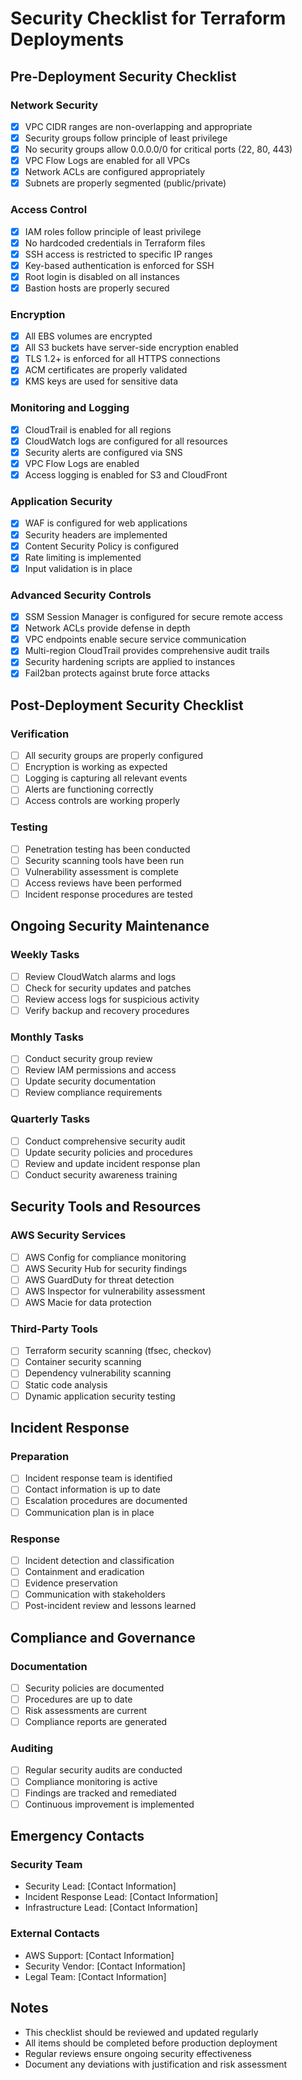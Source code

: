 # Security Checklist for Terraform Deployments

## Pre-Deployment Security Checklist

### Network Security
- [x] VPC CIDR ranges are non-overlapping and appropriate
- [x] Security groups follow principle of least privilege
- [x] No security groups allow 0.0.0.0/0 for critical ports (22, 80, 443)
- [x] VPC Flow Logs are enabled for all VPCs
- [x] Network ACLs are configured appropriately
- [x] Subnets are properly segmented (public/private)

### Access Control
- [x] IAM roles follow principle of least privilege
- [x] No hardcoded credentials in Terraform files
- [x] SSH access is restricted to specific IP ranges
- [x] Key-based authentication is enforced for SSH
- [x] Root login is disabled on all instances
- [x] Bastion hosts are properly secured

### Encryption
- [x] All EBS volumes are encrypted
- [x] All S3 buckets have server-side encryption enabled
- [x] TLS 1.2+ is enforced for all HTTPS connections
- [x] ACM certificates are properly validated
- [x] KMS keys are used for sensitive data

### Monitoring and Logging
- [x] CloudTrail is enabled for all regions
- [x] CloudWatch logs are configured for all resources
- [x] Security alerts are configured via SNS
- [x] VPC Flow Logs are enabled
- [x] Access logging is enabled for S3 and CloudFront

### Application Security
- [x] WAF is configured for web applications
- [x] Security headers are implemented
- [x] Content Security Policy is configured
- [x] Rate limiting is implemented
- [x] Input validation is in place

### Advanced Security Controls
- [x] SSM Session Manager is configured for secure remote access
- [x] Network ACLs provide defense in depth
- [x] VPC endpoints enable secure service communication
- [x] Multi-region CloudTrail provides comprehensive audit trails
- [x] Security hardening scripts are applied to instances
- [x] Fail2ban protects against brute force attacks

## Post-Deployment Security Checklist

### Verification
- [ ] All security groups are properly configured
- [ ] Encryption is working as expected
- [ ] Logging is capturing all relevant events
- [ ] Alerts are functioning correctly
- [ ] Access controls are working properly

### Testing
- [ ] Penetration testing has been conducted
- [ ] Security scanning tools have been run
- [ ] Vulnerability assessment is complete
- [ ] Access reviews have been performed
- [ ] Incident response procedures are tested

## Ongoing Security Maintenance

### Weekly Tasks
- [ ] Review CloudWatch alarms and logs
- [ ] Check for security updates and patches
- [ ] Review access logs for suspicious activity
- [ ] Verify backup and recovery procedures

### Monthly Tasks
- [ ] Conduct security group review
- [ ] Review IAM permissions and access
- [ ] Update security documentation
- [ ] Review compliance requirements

### Quarterly Tasks
- [ ] Conduct comprehensive security audit
- [ ] Update security policies and procedures
- [ ] Review and update incident response plan
- [ ] Conduct security awareness training

## Security Tools and Resources

### AWS Security Services
- [ ] AWS Config for compliance monitoring
- [ ] AWS Security Hub for security findings
- [ ] AWS GuardDuty for threat detection
- [ ] AWS Inspector for vulnerability assessment
- [ ] AWS Macie for data protection

### Third-Party Tools
- [ ] Terraform security scanning (tfsec, checkov)
- [ ] Container security scanning
- [ ] Dependency vulnerability scanning
- [ ] Static code analysis
- [ ] Dynamic application security testing

## Incident Response

### Preparation
- [ ] Incident response team is identified
- [ ] Contact information is up to date
- [ ] Escalation procedures are documented
- [ ] Communication plan is in place

### Response
- [ ] Incident detection and classification
- [ ] Containment and eradication
- [ ] Evidence preservation
- [ ] Communication with stakeholders
- [ ] Post-incident review and lessons learned

## Compliance and Governance

### Documentation
- [ ] Security policies are documented
- [ ] Procedures are up to date
- [ ] Risk assessments are current
- [ ] Compliance reports are generated

### Auditing
- [ ] Regular security audits are conducted
- [ ] Compliance monitoring is active
- [ ] Findings are tracked and remediated
- [ ] Continuous improvement is implemented

## Emergency Contacts

### Security Team
- Security Lead: [Contact Information]
- Incident Response Lead: [Contact Information]
- Infrastructure Lead: [Contact Information]

### External Contacts
- AWS Support: [Contact Information]
- Security Vendor: [Contact Information]
- Legal Team: [Contact Information]

## Notes

- This checklist should be reviewed and updated regularly
- All items should be completed before production deployment
- Regular reviews ensure ongoing security effectiveness
- Document any deviations with justification and risk assessment

